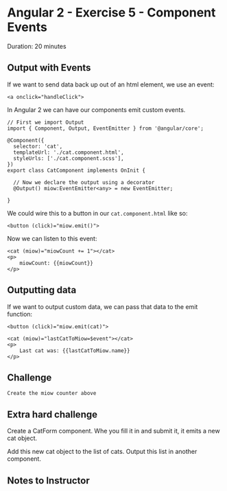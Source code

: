 # Angular 2 - Exercise 5 - Component Events

Duration: 20 minutes

## Output with Events

If we want to send data back up out of an html element, we use an event:

    <a onclick="handleClick">

In Angular 2 we can have our components emit custom events.


    // First we import Output
    import { Component, Output, EventEmitter } from '@angular/core';

    @Component({
      selector: 'cat',
      templateUrl: './cat.component.html',
      styleUrls: ['./cat.component.scss'],
    })
    export class CatComponent implements OnInit {

      // Now we declare the output using a decorator
      @Output() miow:EventEmitter<any> = new EventEmitter;

    }

We could wire this to a button in our `cat.component.html` like so:

    <button (click)="miow.emit()">

Now we can listen to this event:

    <cat (miow)="miowCount += 1"></cat>
    <p>
        miowCount: {{miowCount}}
    </p>

## Outputting data

If we want to output custom data, we can pass that data to the emit function:


    <button (click)="miow.emit(cat)">

    <cat (miow)="lastCatToMiow=$event"></cat>
    <p>
        Last cat was: {{lastCatToMiow.name}}
    </p>

## Challenge

    Create the miow counter above

## Extra hard challenge

Create a CatForm component. Whe you fill it in and submit it, it emits a new cat object.

Add this new cat object to the list of cats. Output this list in another component.

## Notes to Instructor
